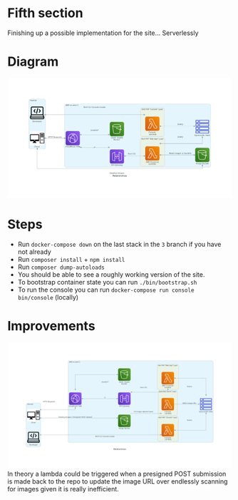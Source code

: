 # Fifth section
Finishing up a possible implementation for the site... Serverlessly

# Diagram
![Diagram](https://github.com/ryanolee/talks/raw/main/brum-php-jan-2022/brefphp/diagrams/bref_building_something_5_diagram.png)

# Steps
* Run `docker-compose down` on the last stack in the `3` branch if you have not already
* Run `composer install` + `npm install`
* Run `composer dump-autoloads`
* You should be able to see a roughly working version of the site.
* To bootstrap container state you can run `./bin/bootstrap.sh`
* To run the console you can run `docker-compose run console bin/console` (locally)

# Improvements
![Diagram](https://github.com/ryanolee/talks/raw/main/brum-php-jan-2022/brefphp/diagrams/bref_building_something_6_diagram.png)
In theory a lambda could be triggered when a presigned POST submission is made back to the repo to update the image URL over endlessly scanning for images given it is really inefficient.
